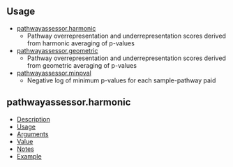 ## Usage
- [pathwayassessor.harmonic](#harmonic)
   - Pathway overrepresentation and underrepresentation scores derived from harmonic averaging of p-values
- [pathwayassessor.geometric](#geometric)
   - Pathway overrepresentation and underrepresentation scores derived from geometric averaging of p-values
- [pathwayassessor.minpval](#minpval)
   - Negative log of minimum p-values for each sample-pathway paid
  
## pathwayassessor.harmonic
- [Description](#description)
- [Usage](#usage)
- [Arguments](#arguments)
- [Value](#value)
- [Notes](#notes)
- [Example](#example)
